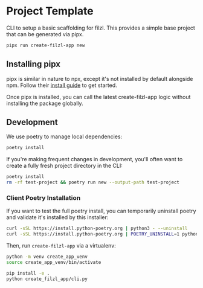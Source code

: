 # Project Template

CLI to setup a basic scaffolding for filzl. This provides a simple base project that can be generated via pipx.

```bash
pipx run create-filzl-app new
```

## Installing pipx

pipx is similar in nature to npx, except it's not installed by default alongside npm. Follow their [install guide](https://pipx.pypa.io/stable/installation/) to get started.

Once pipx is installed, you can call the latest create-filzl-app logic without installing the package globally.

## Development

We use poetry to manage local dependencies:

```bash
poetry install
```

If you're making frequent changes in development, you'll often want to create a fully fresh project directory in the CLI:

```bash
poetry install
rm -rf test-project && poetry run new --output-path test-project
```

### Client Poetry Installation

If you want to test the full poetry install, you can temporarily uninstall poetry and validate it's installed by this installer:

```bash
curl -sSL https://install.python-poetry.org | python3 - --uninstall
curl -sSL https://install.python-poetry.org | POETRY_UNINSTALL=1 python3 -
```

Then, run `create-filzl-app` via a virtualenv:

```bash
python -m venv create_app_venv
source create_app_venv/bin/activate

pip install -e .
python create_filzl_app/cli.py
```
